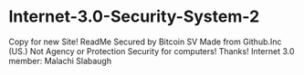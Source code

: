 # Internet-3.0-Security-System-2
Copy for new Site!
ReadMe
Secured by Bitcoin SV
Made from Github.Inc (US.)
Not Agency or Protection
Security for computers!
Thanks!
Internet 3.0 member: Malachi Slabaugh
